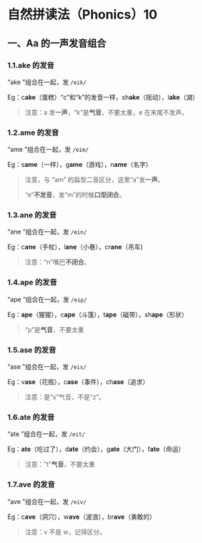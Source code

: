 # 自然拼读法（Phonics）10

## 一、Aa 的一声发音组合

### 1.1.ake 的发音

“ake ”组合在一起，发 `/eik/`

Eg：c**ake**（蛋糕）“c”和“k”的发音一样，sh**ake**（摇动），l**ake**（湖）

> 注意：a 发**一声**，“k”是**气音**，不要太重，e 在末尾不发声。

### 1.2.ame 的发音

“ame ”组合在一起，发 `/eim/`

Eg：s**ame**（一样），g**ame**（游戏），n**ame**（名字）

> 注意，与 “am” 的扁型二音区分，这里“a”发**一声**。
>
> “e“**不发音**，发”m”的时候**口型闭合**。

### 1.3.ane 的发音

“ane ”组合在一起，发 `/ein/`

Eg：c**ane**（手杖），l**ane**（小巷），cr**ane**（吊车)

> 注意：“n”嘴巴**不闭合**。

### 1.4.ape 的发音

“ape ”组合在一起，发 `/eip/`

Eg：**ape**（猩猩），c**ape**（斗篷），t**ape**（磁带），sh**ape**（形状）

> “p”是**气音**，不要太重

### 1.5.ase 的发音

“ase ”组合在一起，发 `/eis/`

Eg：v**ase**（花瓶），c**ase**（事件），ch**ase**（追求）

> 注意：是“s”气音，不是“z”。

### 1.6.ate 的发音

“ate ”组合在一起，发 `/eit/`

Eg：**ate**（吃过了），d**ate**（约会），g**ate**（大门），f**ate**（命运）

> 注意：”t”**气音**，不要太重

### 1.7.ave 的发音

“ave ”组合在一起，发 `/eiv/`

Eg：c**ave**（洞穴），w**ave**（波浪），br**ave**（勇敢的）

> 注意：v 不是 w，记得区分。
